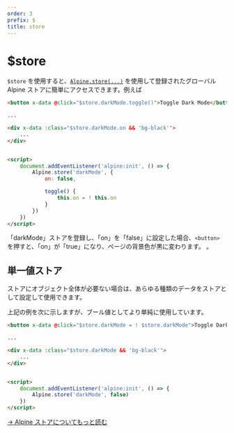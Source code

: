 ```yaml
---
order: 3
prefix: $
title: store
---
```


# $store

`$store` を使用すると、[`Alpine.store(...)`](/globals/alpine-store) を使用して登録されたグローバル Alpine ストアに簡単にアクセスできます。例えば

<!-- You can use `$store` to conveniently access global Alpine stores registered using [`Alpine.store(...)`](/globals/alpine-store). For example: -->

```html
<button x-data @click="$store.darkMode.toggle()">Toggle Dark Mode</button>

...

<div x-data :class="$store.darkMode.on && 'bg-black'">
    ...
</div>


<script>
    document.addEventListener('alpine:init', () => {
        Alpine.store('darkMode', {
            on: false,

            toggle() {
                this.on = ! this.on
            }
        })
    })
</script>
```

<!-- Given that we've registered the `darkMode` store and set `on` to "false", when the `<button>` is pressed, `on` will be "true" and the background color of the page will change to black. -->

「darkMode」ストアを登録し、「on」を「false」に設定した場合、`<button>` を押すと、「on」が「true」になり、ページの背景色が黒に変わります。 。


<a name="single-value-stores"></a>

## 単一値ストア

ストアにオブジェクト全体が必要ない場合は、あらゆる種類のデータをストアとして設定して使用できます。

上記の例を次に示しますが、ブール値としてより単純に使用しています。

<!-- If you don't need an entire object for a store, you can set and use any kind of data as a store. -->

<!-- Here's the example from above but using it more simply as a boolean value: -->

```html
<button x-data @click="$store.darkMode = ! $store.darkMode">Toggle Dark Mode</button>

...

<div x-data :class="$store.darkMode && 'bg-black'">
    ...
</div>


<script>
    document.addEventListener('alpine:init', () => {
        Alpine.store('darkMode', false)
    })
</script>
```

[→ Alpine ストアについてもっと読む](/globals/alpine-store)
